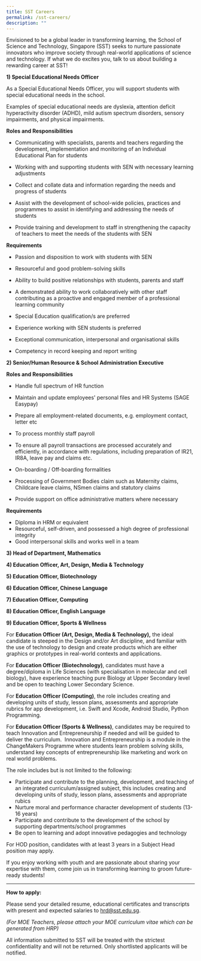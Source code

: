 ```yaml
---
title: SST Careers
permalink: /sst-careers/
description: ""
---
```

Envisioned to be a global leader in transforming learning, the School of Science and Technology, Singapore (SST) seeks to nurture passionate innovators who improve society through real-world applications of science and technology. If what we do excites you, talk to us about building a rewarding career at SST!

**1) Special Educational Needs Officer**

As a Special Educational Needs Officer, you will support students with special educational needs in the school. 

Examples of special educational needs are dyslexia, attention deficit hyperactivity disorder (ADHD), mild autism spectrum disorders, sensory impairments, and physical impairments.

  

**Roles and Responsibilities**
*   Communicating with specialists, parents and teachers regarding the development, implementation and monitoring of an Individual Educational Plan for students
    
*   Working with and supporting students with SEN with necessary learning adjustments
    
*   Collect and collate data and information regarding the needs and progress of students
    
*   Assist with the development of school-wide policies, practices and programmes to assist in identifying and addressing the needs of students
    
*   Provide training and development to staff in strengthening the capacity of teachers to meet the needs of the students with SEN
    

**Requirements**

*   Passion and disposition to work with students with SEN
    
*   Resourceful and good problem-solving skills
    
*   Ability to build positive relationships with students, parents and staff
    
*   A demonstrated ability to work collaboratively with other staff contributing as a proactive and engaged member of a professional learning community
    
*   Special Education qualification/s are preferred
    
*   Experience working with SEN students is preferred
    
*   Exceptional communication, interpersonal and organisational skills
    
*   Competency in record keeping and report writing
    

  

**2) Senior/Human Resource & School Administration Executive**

  

**Roles and Responsibilities**

*   Handle full spectrum of HR function
*   Maintain and update employees' personal files and HR Systems (SAGE Easypay)
*   Prepare all employment-related documents, e.g. employment contact, letter etc  
    
*   To process monthly staff payroll
*   To ensure all payroll transactions are processed accurately and efficiently, in accordance with regulations, including preparation of IR21, IR8A, leave pay and claims etc.
*   On-boarding / Off-boarding formalities
*   Processing of Government Bodies claim such as Maternity claims, Childcare leave claims, NSmen claims and statutory claims
*   Provide support on office administrative matters where necessary

**Requirements**

*   Diploma in HRM or equivalent
*   Resourceful, self-driven, and possessed a high degree of professional integrity
*   Good interpersonal skills and works well in a team

**3) Head of Department, Mathematics**

**4) Education Officer, Art, Design, Media & Technology**

**5) Education Officer, Biotechnology**

**6) Education Officer, Chinese Language**

**7) Education Officer, Computing**

**8) Education Officer, English Language**

**9) Education Officer, Sports & Wellness**

For **Education Officer (Art, Design, Media & Technology),** the ideal candidate is steeped in the Design and/or Art discipline, and familiar with the use of technology to design and create products which are either graphics or prototypes in real-world contexts and applications.

For **Education Officer (Biotechnology)**, candidates must have a degree/diploma in Life Sciences (with specialisation in molecular and cell biology), have experience teaching pure Biology at Upper Secondary level and be open to teaching Lower Secondary Science. 

For **Education Officer (Computing)**, the role includes creating and developing units of study, lesson plans, assessments and appropriate rubrics for app development, i.e. Swift and Xcode, Android Studio, Python Programming.

For **Education Officer (Sports & Wellness)**, candidates may be required to teach Innovation and Entrepreneurship if needed and will be guided to deliver the curriculum.  Innovation and Entrepreneurship is a module in the ChangeMakers Programme where students learn problem solving skills, understand key concepts of entrepreneurship like marketing and work on real world problems. 

The role includes but is not limited to the following:

*   Participate and contribute to the planning, development, and teaching of an integrated curriculum/assigned subject, this includes creating and developing units of study, lesson plans, assessments and appropriate rubics
*   Nurture moral and performance character development of students (13-16 years)
*   Participate and contribute to the development of the school by supporting departments/school programmes
*   Be open to learning and adopt innovative pedagogies and technology

For HOD position, candidates with at least 3 years in a Subject Head position may apply.

If you enjoy working with youth and are passionate about sharing your expertise with them, come join us in transforming learning to groom future-ready students!

* * *

**How to apply:**

Please send your detailed resume, educational certificates and transcripts with present and expected salaries to [hrd@sst.edu.sg](mailto:hrd@sst.edu.sg).

_(For MOE Teachers, please attach your MOE curriculum vitae which can be generated from HRP)_

All information submitted to SST will be treated with the strictest confidentiality and will not be returned. Only shortlisted applicants will be notified.